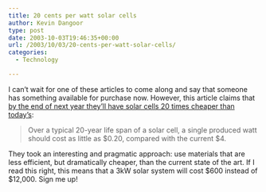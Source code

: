 ```yaml
---
title: 20 cents per watt solar cells
author: Kevin Dangoor
type: post
date: 2003-10-03T19:46:35+00:00
url: /2003/10/03/20-cents-per-watt-solar-cells/
categories:
  - Technology

---
```

I can&#8217;t wait for one of these articles to come along and say that someone has something available for purchase now. However, this article claims that [by the end of next year they&#8217;ll have solar cells 20 times cheaper than today&#8217;s][1]:

> Over a typical 20-year life span of a solar cell, a single produced watt should cost as little as $0.20, compared with the current $4.

They took an interesting and pragmatic approach: use materials that are less efficient, but dramatically cheaper, than the current state of the art. If I read this right, this means that a 3kW solar system will cost $600 instead of $12,000. Sign me up!

 [1]: http://www.cnn.com/2003/TECH/biztech/10/02/solar.cells.reut/index.html "CNN.com - Discovery may spur cheap solar power - Oct. 2, 2003"